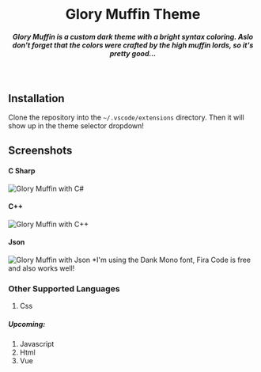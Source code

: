 <br>
<h1 align="center">Glory Muffin Theme</h1>
<h5 align="center">Glory Muffin is a custom dark theme with a bright syntax coloring. Aslo don't forget that the colors were crafted by the high muffin lords, so it's pretty good...</h5>
<br>

## Installation
Clone the repository into the `~/.vscode/extensions` directory. Then it will show up in the theme selector dropdown!

## Screenshots
#### C Sharp
<img src="/screenshots/Csharp.png" alt="Glory Muffin with C#" />

#### C++
<img src="/screenshots/cplusplus.png" alt="Glory Muffin with C++" />

#### Json
<img src="/screenshots/jsonIm.png" alt="Glory Muffin with Json" />
*I'm using the Dank Mono font, Fira Code is free and also works well!

### Other Supported Languages
1. Css

##### Upcoming:
1. Javascript
2. Html
3. Vue
